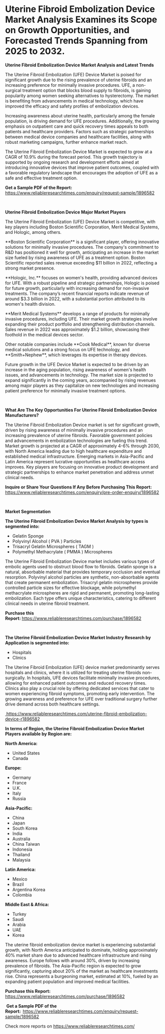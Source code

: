<p><h1>Uterine Fibroid Embolization Device Market Analysis Examines its Scope on Growth Opportunities, and Forecasted Trends Spanning from 2025 to 2032.</h1></p><p><strong>Uterine Fibroid Embolization Device Market Analysis and Latest Trends</strong></p>
<p><p>The Uterine Fibroid Embolization (UFE) Device Market is poised for significant growth due to the rising prevalence of uterine fibroids and an increasing preference for minimally invasive procedures. UFE, a non-surgical treatment option that blocks blood supply to fibroids, is gaining popularity among women seeking alternatives to hysterectomy. The market is benefiting from advancements in medical technology, which have improved the efficacy and safety profiles of embolization devices.</p><p>Increasing awareness about uterine health, particularly among the female population, is driving demand for UFE procedures. Additionally, the growing emphasis on outpatient care and quick recovery times appeals to both patients and healthcare providers. Factors such as strategic partnerships between medical device companies and healthcare facilities, along with robust marketing campaigns, further enhance market reach.</p><p>The Uterine Fibroid Embolization Device Market is expected to grow at a CAGR of 10.9% during the forecast period. This growth trajectory is supported by ongoing research and development efforts aimed at introducing innovative devices that improve patient outcomes, coupled with a favorable regulatory landscape that encourages the adoption of UFE as a safe and effective treatment option.</p></p>
<p><strong>Get a Sample PDF of the Report:&nbsp;</strong> <a href="https://www.reliableresearchtimes.com/enquiry/request-sample/1896582?utm_campaign=3274&utm_medium=2&utm_source=Github&utm_content=ia&utm_term=05032025&utm_id=uterine-fibroid-embolization-device">https://www.reliableresearchtimes.com/enquiry/request-sample/1896582</a></p>
<p>&nbsp;</p>
<p><strong>Uterine Fibroid Embolization Device Major Market Players</strong></p>
<p><p>The Uterine Fibroid Embolization (UFE) Device Market is competitive, with key players including Boston Scientific Corporation, Merit Medical Systems, and Hologic, among others. </p><p>**Boston Scientific Corporation** is a significant player, offering innovative solutions for minimally invasive procedures. The company's commitment to R&D has positioned it well for growth, anticipating an increase in the market size fueled by rising awareness of UFE as a treatment option. Boston Scientific reported sales revenue exceeding $11 billion in 2022, reflecting a strong market presence.</p><p>**Hologic, Inc.** focuses on women's health, providing advanced devices for UFE. With a robust pipeline and strategic partnerships, Hologic is poised for future growth, particularly with increasing demand for non-invasive treatments. The company’s recent financial reports indicate revenue of around $3.3 billion in 2022, with a substantial portion attributed to its women's health division.</p><p>**Merit Medical Systems** develops a range of products for minimally invasive procedures, including UFE. Their market growth strategies involve expanding their product portfolio and strengthening distribution channels. Sales revenue in 2022 was approximately $1.2 billion, showcasing their foothold in the medical devices sector.</p><p>Other notable companies include **Cook Medical**, known for diverse medical solutions and a strong focus on UFE technology, and **Smith+Nephew**, which leverages its expertise in therapy devices. </p><p>Future growth in the UFE Device Market is expected to be driven by an increase in the aging population, rising awareness of women's health issues, and advancements in technology. The market size is projected to expand significantly in the coming years, accompanied by rising revenues among major players as they capitalize on new technologies and increasing patient preference for minimally invasive treatment options.</p></p>
<p>&nbsp;</p>
<p><strong>What Are The Key Opportunities For Uterine Fibroid Embolization Device Manufacturers?</strong></p>
<p><p>The Uterine Fibroid Embolization Device market is set for significant growth, driven by rising awareness of minimally invasive procedures and an increasing prevalence of uterine fibroids. Favorable government policies and advancements in embolization technologies are fueling this trend. Market growth is projected at a CAGR of approximately 4-6% through 2030, with North America leading due to high healthcare expenditure and established medical infrastructure. Emerging markets in Asia-Pacific and Latin America represent lucrative opportunities as healthcare access improves. Key players are focusing on innovative product development and strategic partnerships to enhance market penetration and address unmet clinical needs.</p></p>
<p><strong>Inquire or Share Your Questions If Any Before Purchasing This Report:</strong> <a href="https://www.reliableresearchtimes.com/enquiry/pre-order-enquiry/1896582?utm_campaign=3274&utm_medium=2&utm_source=Github&utm_content=ia&utm_term=05032025&utm_id=uterine-fibroid-embolization-device">https://www.reliableresearchtimes.com/enquiry/pre-order-enquiry/1896582</a></p>
<p>&nbsp;</p>
<p><strong>Market Segmentation</strong></p>
<p><strong>The Uterine Fibroid Embolization Device Market Analysis by types is segmented into:</strong></p>
<p><ul><li>Gelatin Sponge</li><li>Polyvinyl Alcohol ( PVA ) Particles</li><li>Trisacryl Gelatin Microspheres ( TAGM )</li><li>Polymethyl Methacrylate ( PMMA ) Microspheres</li></ul></p>
<p><p>The Uterine Fibroid Embolization Device market includes various types of embolic agents used to obstruct blood flow to fibroids. Gelatin sponge is a natural, absorbable material that provides temporary occlusion and eventual resorption. Polyvinyl alcohol particles are synthetic, non-absorbable agents that create permanent embolization. Trisacryl gelatin microspheres provide controlled particle sizes for effective blockage, while polymethyl methacrylate microspheres are rigid and permanent, promoting long-lasting embolization. Each type offers unique characteristics, catering to different clinical needs in uterine fibroid treatment.</p></p>
<p><strong>Purchase this Report:&nbsp;</strong><a href="https://www.reliableresearchtimes.com/purchase/1896582?utm_campaign=3274&utm_medium=2&utm_source=Github&utm_content=ia&utm_term=05032025&utm_id=uterine-fibroid-embolization-device">https://www.reliableresearchtimes.com/purchase/1896582</a></p>
<p>&nbsp;</p>
<p><strong>The Uterine Fibroid Embolization Device Market Industry Research by Application is segmented into:</strong></p>
<p><ul><li>Hospitals</li><li>Clinics</li></ul></p>
<p><p>The Uterine Fibroid Embolization (UFE) device market predominantly serves hospitals and clinics, where it is utilized for treating uterine fibroids non-surgically. In hospitals, UFE devices facilitate minimally invasive procedures, allowing for enhanced patient outcomes and reduced recovery times. Clinics also play a crucial role by offering dedicated services that cater to women experiencing fibroid symptoms, promoting early intervention. The growing awareness and preference for UFE over traditional surgery further drive demand across both healthcare settings.</p></p>
<p><a href="https://www.reliableresearchtimes.com/uterine-fibroid-embolization-device-r1896582?utm_campaign=3274&utm_medium=2&utm_source=Github&utm_content=ia&utm_term=05032025&utm_id=uterine-fibroid-embolization-device">&nbsp;https://www.reliableresearchtimes.com/uterine-fibroid-embolization-device-r1896582</a></p>
<p><strong>In terms of Region, the Uterine Fibroid Embolization Device Market Players available by Region are:</strong></p>
<p>
    <p> <strong> North America: </strong>
        <ul>
            <li>United States</li>
            <li>Canada</li>
        </ul>
        </p> 
    <p> <strong> Europe: </strong>
        <ul>
            <li>Germany</li>
            <li>France</li>
            <li>U.K.</li>
            <li>Italy</li>
            <li>Russia</li>
        </ul>
        </p> 
    <p> <strong> Asia-Pacific: </strong>
        <ul>
            <li>China</li>
            <li>Japan</li>
            <li>South Korea</li>
            <li>India</li>
            <li>Australia</li>
            <li>China Taiwan</li>
            <li>Indonesia</li>
            <li>Thailand</li>
            <li>Malaysia</li>
        </ul>
        </p> 
    <p> <strong> Latin America: </strong>
        <ul>
            <li>Mexico</li>
            <li>Brazil</li>
            <li>Argentina Korea</li>
            <li>Colombia</li>
        </ul>
        </p> 
    <p> <strong> Middle East & Africa: </strong>
        <ul>
            <li>Turkey</li>
            <li>Saudi</li>
            <li>Arabia</li>
            <li>UAE</li>
            <li>Korea</li>
        </ul>
    </p>
    </p>
<p><p>The uterine fibroid embolization device market is experiencing substantial growth, with North America anticipated to dominate, holding approximately 40% market share due to advanced healthcare infrastructure and rising awareness. Europe follows with around 30%, driven by increasing prevalence of fibroids. The Asia-Pacific region is expected to grow significantly, capturing about 20% of the market as healthcare investments rise. China represents a burgeoning market, estimated at 10%, fueled by an expanding patient population and improved medical facilities.</p></p>
<p><strong>Purchase this Report: </strong><a href="https://www.reliableresearchtimes.com/purchase/1896582?utm_campaign=3274&utm_medium=2&utm_source=Github&utm_content=ia&utm_term=05032025&utm_id=uterine-fibroid-embolization-device">https://www.reliableresearchtimes.com/purchase/1896582</a></p>
<p>&nbsp;<strong>Get a Sample PDF of the Report:&nbsp;&nbsp;</strong><a href="https://www.reliableresearchtimes.com/enquiry/request-sample/1896582?utm_campaign=3274&utm_medium=2&utm_source=Github&utm_content=ia&utm_term=05032025&utm_id=uterine-fibroid-embolization-device">https://www.reliableresearchtimes.com/enquiry/request-sample/1896582</a></p>
<p><strong></strong></p>
<p>Check more reports on <a href="https://www.reliableresearchtimes.com/?utm_campaign=3274&utm_medium=2&utm_source=Github&utm_content=ia&utm_term=05032025&utm_id=uterine-fibroid-embolization-device">https://www.reliableresearchtimes.com/</a></p>
